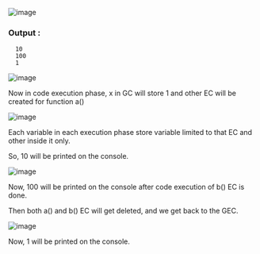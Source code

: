 ![image](https://user-images.githubusercontent.com/72781278/206380303-1cc240af-6e1e-4209-bdf7-186ed193cde0.png)

### Output : 
      10 
      100
      1
      
![image](https://user-images.githubusercontent.com/72781278/206380526-7d964862-9bb8-4894-bacb-d689d1a2963b.png)

Now in code execution phase,
x in GC will store 1 and other EC will be created for function a()

![image](https://user-images.githubusercontent.com/72781278/206380803-8c18a6a7-06bd-4955-955f-7ba04281e981.png)

Each variable in each execution phase store variable limited to that EC and other inside it only.
 
So, 10 will be printed on the console.

![image](https://user-images.githubusercontent.com/72781278/206381443-1e8554da-5d58-46f6-a444-5e5e040c13cc.png)

Now, 100 will be printed on the console after code execution of b() EC is done.

Then both a() and b() EC will get deleted, and we get back to the GEC.

![image](https://user-images.githubusercontent.com/72781278/206381697-888aaa3a-040d-4c4a-a551-1ead9c5f1493.png)

Now, 1 will be printed on the console.
